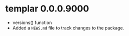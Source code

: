 # templar 0.0.0.9000

* versions() function
* Added a `NEWS.md` file to track changes to the package.
